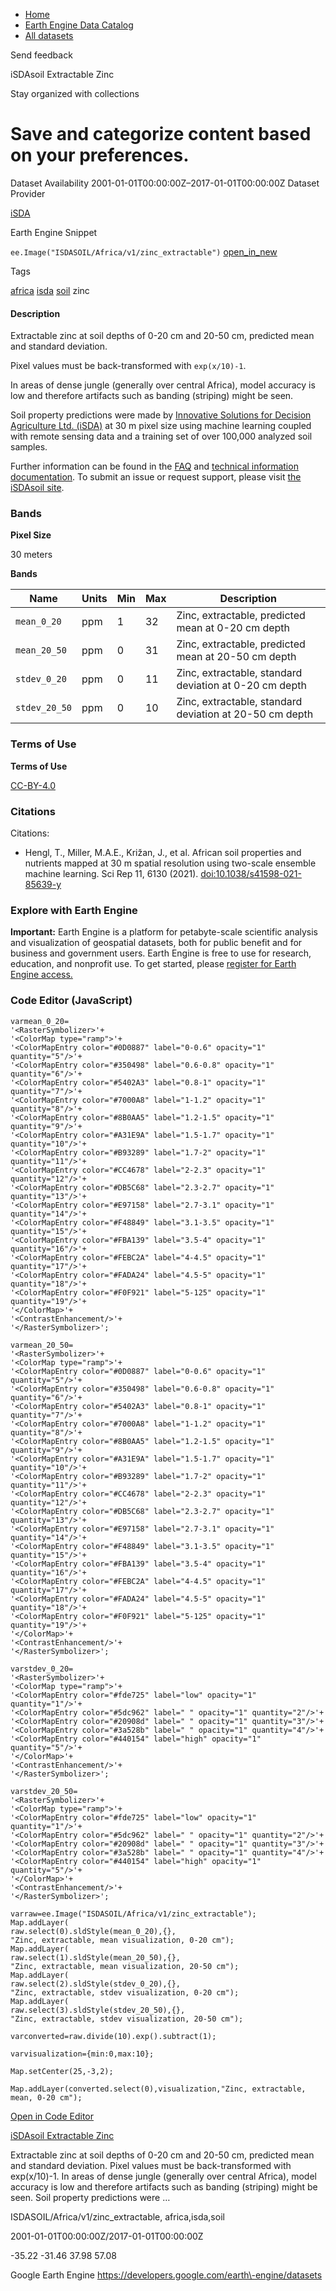 



* [Home](https://developers.google.com/)
* [Earth Engine Data Catalog](https://developers.google.com/earth-engine/datasets)
* [All datasets](https://developers.google.com/earth-engine/datasets/catalog)





 
 
 Send feedback
 
 

iSDAsoil Extractable Zinc


 
 Stay organized with collections
 

 
 Save and categorize content based on your preferences.
===========================================================================================================================








Dataset Availability
2001\-01\-01T00:00:00Z–2017\-01\-01T00:00:00Z
Dataset Provider


[iSDA](https://isda-africa.com/)



Earth Engine Snippet


`ee.Image("ISDASOIL/Africa/v1/zinc_extractable")` 
[open\_in\_new](https://code.earthengine.google.com/?scriptPath=Examples:Datasets/ISDASOIL/ISDASOIL_Africa_v1_zinc_extractable)





Tags


[africa](/earth-engine/datasets/tags/africa)
[isda](/earth-engine/datasets/tags/isda)
[soil](/earth-engine/datasets/tags/soil)
zinc








#### Description



Extractable zinc at soil depths of 0\-20 cm and 20\-50 cm,
predicted mean and standard deviation.


Pixel values must be back\-transformed with `exp(x/10)-1`.


In areas of dense jungle (generally over central Africa), model accuracy is
low and therefore artifacts such as banding (striping) might be seen.


Soil property predictions were made by
[Innovative Solutions for Decision Agriculture Ltd. (iSDA)](https://isda-africa.com/)
at 30 m pixel size using machine learning coupled with remote sensing data
and a training set of over 100,000 analyzed soil samples.


Further information can be found in the
[FAQ](https://www.isda-africa.com/isdasoil/faq/) and
[technical information documentation](https://www.isda-africa.com/isdasoil/technical-information/). To submit an issue or request support, please visit
[the iSDAsoil site](https://isda-africa.com/isdasoil).





### Bands



**Pixel Size**
  
30 meters



**Bands**




| Name | Units | Min | Max | Description |
| --- | --- | --- | --- | --- |
| `mean_0_20` | ppm | 1 | 32 | Zinc, extractable, predicted mean at 0\-20 cm depth |
| `mean_20_50` | ppm | 0 | 31 | Zinc, extractable, predicted mean at 20\-50 cm depth |
| `stdev_0_20` | ppm | 0 | 11 | Zinc, extractable, standard deviation at 0\-20 cm depth |
| `stdev_20_50` | ppm | 0 | 10 | Zinc, extractable, standard deviation at 20\-50 cm depth |




### Terms of Use


**Terms of Use**


[CC\-BY\-4\.0](https://spdx.org/licenses/CC-BY-4.0.html)




### Citations



Citations:
* Hengl, T., Miller, M.A.E., Križan, J., et al. African soil properties and nutrients
mapped at 30 m spatial resolution using two\-scale ensemble machine learning.
Sci Rep 11, 6130 (2021\).
[doi:10\.1038/s41598\-021\-85639\-y](https://doi.org/10.1038/s41598-021-85639-y)





### Explore with Earth Engine


**Important:** 
 Earth Engine is a platform for petabyte\-scale scientific analysis and visualization of
 geospatial datasets, both for public benefit and for business and government users.
 Earth Engine is free to use for research, education, and nonprofit use. To get started, please
 [register for Earth Engine access.](https://console.cloud.google.com/earth-engine)



### Code Editor (JavaScript)



```
varmean_0_20=
'<RasterSymbolizer>'+
'<ColorMap type="ramp">'+
'<ColorMapEntry color="#0D0887" label="0-0.6" opacity="1" quantity="5"/>'+
'<ColorMapEntry color="#350498" label="0.6-0.8" opacity="1" quantity="6"/>'+
'<ColorMapEntry color="#5402A3" label="0.8-1" opacity="1" quantity="7"/>'+
'<ColorMapEntry color="#7000A8" label="1-1.2" opacity="1" quantity="8"/>'+
'<ColorMapEntry color="#8B0AA5" label="1.2-1.5" opacity="1" quantity="9"/>'+
'<ColorMapEntry color="#A31E9A" label="1.5-1.7" opacity="1" quantity="10"/>'+
'<ColorMapEntry color="#B93289" label="1.7-2" opacity="1" quantity="11"/>'+
'<ColorMapEntry color="#CC4678" label="2-2.3" opacity="1" quantity="12"/>'+
'<ColorMapEntry color="#DB5C68" label="2.3-2.7" opacity="1" quantity="13"/>'+
'<ColorMapEntry color="#E97158" label="2.7-3.1" opacity="1" quantity="14"/>'+
'<ColorMapEntry color="#F48849" label="3.1-3.5" opacity="1" quantity="15"/>'+
'<ColorMapEntry color="#FBA139" label="3.5-4" opacity="1" quantity="16"/>'+
'<ColorMapEntry color="#FEBC2A" label="4-4.5" opacity="1" quantity="17"/>'+
'<ColorMapEntry color="#FADA24" label="4.5-5" opacity="1" quantity="18"/>'+
'<ColorMapEntry color="#F0F921" label="5-125" opacity="1" quantity="19"/>'+
'</ColorMap>'+
'<ContrastEnhancement/>'+
'</RasterSymbolizer>';

varmean_20_50=
'<RasterSymbolizer>'+
'<ColorMap type="ramp">'+
'<ColorMapEntry color="#0D0887" label="0-0.6" opacity="1" quantity="5"/>'+
'<ColorMapEntry color="#350498" label="0.6-0.8" opacity="1" quantity="6"/>'+
'<ColorMapEntry color="#5402A3" label="0.8-1" opacity="1" quantity="7"/>'+
'<ColorMapEntry color="#7000A8" label="1-1.2" opacity="1" quantity="8"/>'+
'<ColorMapEntry color="#8B0AA5" label="1.2-1.5" opacity="1" quantity="9"/>'+
'<ColorMapEntry color="#A31E9A" label="1.5-1.7" opacity="1" quantity="10"/>'+
'<ColorMapEntry color="#B93289" label="1.7-2" opacity="1" quantity="11"/>'+
'<ColorMapEntry color="#CC4678" label="2-2.3" opacity="1" quantity="12"/>'+
'<ColorMapEntry color="#DB5C68" label="2.3-2.7" opacity="1" quantity="13"/>'+
'<ColorMapEntry color="#E97158" label="2.7-3.1" opacity="1" quantity="14"/>'+
'<ColorMapEntry color="#F48849" label="3.1-3.5" opacity="1" quantity="15"/>'+
'<ColorMapEntry color="#FBA139" label="3.5-4" opacity="1" quantity="16"/>'+
'<ColorMapEntry color="#FEBC2A" label="4-4.5" opacity="1" quantity="17"/>'+
'<ColorMapEntry color="#FADA24" label="4.5-5" opacity="1" quantity="18"/>'+
'<ColorMapEntry color="#F0F921" label="5-125" opacity="1" quantity="19"/>'+
'</ColorMap>'+
'<ContrastEnhancement/>'+
'</RasterSymbolizer>';

varstdev_0_20=
'<RasterSymbolizer>'+
'<ColorMap type="ramp">'+
'<ColorMapEntry color="#fde725" label="low" opacity="1" quantity="1"/>'+
'<ColorMapEntry color="#5dc962" label=" " opacity="1" quantity="2"/>'+
'<ColorMapEntry color="#20908d" label=" " opacity="1" quantity="3"/>'+
'<ColorMapEntry color="#3a528b" label=" " opacity="1" quantity="4"/>'+
'<ColorMapEntry color="#440154" label="high" opacity="1" quantity="5"/>'+
'</ColorMap>'+
'<ContrastEnhancement/>'+
'</RasterSymbolizer>';

varstdev_20_50=
'<RasterSymbolizer>'+
'<ColorMap type="ramp">'+
'<ColorMapEntry color="#fde725" label="low" opacity="1" quantity="1"/>'+
'<ColorMapEntry color="#5dc962" label=" " opacity="1" quantity="2"/>'+
'<ColorMapEntry color="#20908d" label=" " opacity="1" quantity="3"/>'+
'<ColorMapEntry color="#3a528b" label=" " opacity="1" quantity="4"/>'+
'<ColorMapEntry color="#440154" label="high" opacity="1" quantity="5"/>'+
'</ColorMap>'+
'<ContrastEnhancement/>'+
'</RasterSymbolizer>';

varraw=ee.Image("ISDASOIL/Africa/v1/zinc_extractable");
Map.addLayer(
raw.select(0).sldStyle(mean_0_20),{},
"Zinc, extractable, mean visualization, 0-20 cm");
Map.addLayer(
raw.select(1).sldStyle(mean_20_50),{},
"Zinc, extractable, mean visualization, 20-50 cm");
Map.addLayer(
raw.select(2).sldStyle(stdev_0_20),{},
"Zinc, extractable, stdev visualization, 0-20 cm");
Map.addLayer(
raw.select(3).sldStyle(stdev_20_50),{},
"Zinc, extractable, stdev visualization, 20-50 cm");

varconverted=raw.divide(10).exp().subtract(1);

varvisualization={min:0,max:10};

Map.setCenter(25,-3,2);

Map.addLayer(converted.select(0),visualization,"Zinc, extractable, mean, 0-20 cm");
```



[Open in Code Editor](https://code.earthengine.google.com/?scriptPath=Examples:Datasets/ISDASOIL/ISDASOIL_Africa_v1_zinc_extractable)


[iSDAsoil Extractable Zinc](/earth-engine/datasets/catalog/ISDASOIL_Africa_v1_zinc_extractable)

Extractable zinc at soil depths of 0\-20 cm and 20\-50 cm, predicted mean and standard deviation. Pixel values must be back\-transformed with exp(x/10\)\-1\. In areas of dense jungle (generally over central Africa), model accuracy is low and therefore artifacts such as banding (striping) might be seen. Soil property predictions were …

 ISDASOIL/Africa/v1/zinc\_extractable,
 africa,isda,soil

2001\-01\-01T00:00:00Z/2017\-01\-01T00:00:00Z



 \-35\.22 \-31\.46 37\.98 57\.08
 



Google Earth Engine
https://developers.google.com/earth\-engine/datasets








